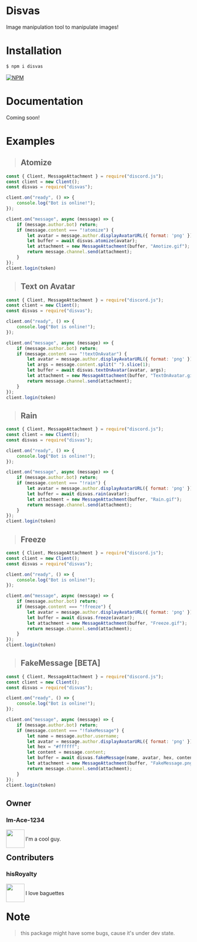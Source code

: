 # Disvas
Image manipulation tool to manipulate images!

# Installation
```sh
$ npm i disvas
```

[![NPM](https://nodei.co/npm/disvas.png)](https://nodei.co/npm/disvas/)

# Documentation
Coming soon!

# Examples
> ## Atomize
```js
const { Client, MessageAttachment } = require("discord.js");
const client = new Client();
const disvas = require("disvas");

client.on("ready", () => {
    console.log("Bot is online!");
});

client.on("message", async (message) => {
    if (message.author.bot) return;
    if (message.content === "!atomize") {
        let avatar = message.author.displayAvatarURL({ format: 'png' });
        let buffer = await disvas.atomize(avatar);
        let attachment = new MessageAttachment(buffer, "Amotize.gif");
        return message.channel.send(attachment);
    }
});
client.login(token)
```

> ## Text on Avatar
```js
const { Client, MessageAttachment } = require("discord.js");
const client = new Client();
const disvas = require("disvas");

client.on("ready", () => {
    console.log("Bot is online!");
});

client.on("message", async (message) => {
    if (message.author.bot) return;
    if (message.content === "!textOnAvatar") {
        let avatar = message.author.displayAvatarURL({ format: 'png' });
        let args = message.content.split(" ").slice(1);
        let buffer = await disvas.textOnAvatar(avatar, args);
        let attachment = new MessageAttachment(buffer, "TextOnAvatar.gif");
        return message.channel.send(attachment);
    }
});
client.login(token)
```

> ## Rain
```js
const { Client, MessageAttachment } = require("discord.js");
const client = new Client();
const disvas = require("disvas");

client.on("ready", () => {
    console.log("Bot is online!");
});

client.on("message", async (message) => {
    if (message.author.bot) return;
    if (message.content === "!rain") {
        let avatar = message.author.displayAvatarURL({ format: 'png' });
        let buffer = await disvas.rain(avatar);
        let attachment = new MessageAttachment(buffer, "Rain.gif");
        return message.channel.send(attachment);
    }
});
client.login(token)
```

> ## Freeze
```js
const { Client, MessageAttachment } = require("discord.js");
const client = new Client();
const disvas = require("disvas");

client.on("ready", () => {
    console.log("Bot is online!");
});

client.on("message", async (message) => {
    if (message.author.bot) return;
    if (message.content === "!freeze") {
        let avatar = message.author.displayAvatarURL({ format: 'png' });
        let buffer = await disvas.freeze(avatar);
        let attachment = new MessageAttachment(buffer, "Freeze.gif");
        return message.channel.send(attachment);
    }
});
client.login(token)
```

> ## FakeMessage [BETA]
```js
const { Client, MessageAttachment } = require("discord.js");
const client = new Client();
const disvas = require("disvas");

client.on("ready", () => {
    console.log("Bot is online!");
});

client.on("message", async (message) => {
    if (message.author.bot) return;
    if (message.content === "!fakeMessage") {
        let name = message.author.username;
        let avatar = message.author.displayAvatarURL({ format: 'png' });
        let hex = "#ffffff";
        let content = message.content;
        let buffer = await disvas.fakeMessage(name, avatar, hex, content);
        let attachment = new MessageAttachment(buffer, "FakeMessage.png");
        return message.channel.send(attachment);
    }
});
client.login(token)
```

## Owner
### Im-Ace-1234
<img align="left" width="50" height="50" src="https://avatars.githubusercontent.com/u/78647871">
<br>
I'm a cool guy.

## Contributers
### hisRoyalty

<img align="left" width="50" height="50" src="https://avatars.githubusercontent.com/u/88897968">
<br>
I love baguettes

# Note
> this package might have some bugs, cause it's under dev state.
